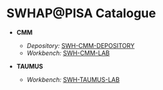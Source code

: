 # SWHAP@PISA Catalogue


* **CMM**
  * *Depository:* [SWH-CMM-DEPOSITORY](https://github.com/Unipisa/SWH-CMM-DEPOSITORY)
  * *Workbench:* [SWH-CMM-LAB](https://github.com/Unipisa/SWH-CMM-LAB)

* **TAUMUS**
  * *Workbench:* [SWH-TAUMUS-LAB](https://github.com/Unipisa/SWH-TAUMUS-LAB)
